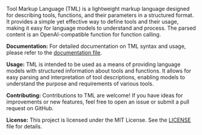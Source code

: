 Tool Markup Language (TML) is a lightweight markup language designed for describing tools, functions, and their parameters in a structured format. It provides a simple yet effective way to define tools and their usage, making it easy for language models to understand and process. The parsed content is an OpenAI-compatible function for function calling.

**Documentation:**
For detailed documentation on TML syntax and usage, please refer to the [documentation file](/docs.md).

**Usage:**
TML is intended to be used as a means of providing language models with structured information about tools and functions. It allows for easy parsing and interpretation of tool descriptions, enabling models to understand the purpose and requirements of various tools.

**Contributing:**
Contributions to TML are welcome! If you have ideas for improvements or new features, feel free to open an issue or submit a pull request on GitHub.

**License:**
This project is licensed under the MIT License. See the [LICENSE](LICENSE) file for details.
